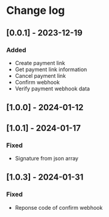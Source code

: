 # Change log

## [0.0.1] - 2023-12-19

### Added

- Create payment link
- Get payment link information
- Cancel payment link
- Confirm webhook
- Verify payment webhook data

## [1.0.0] - 2024-01-12

## [1.0.1] - 2024-01-17

### Fixed

- Signature from json array

## [1.0.3] - 2024-01-31

### Fixed

- Reponse code of confirm webhook
